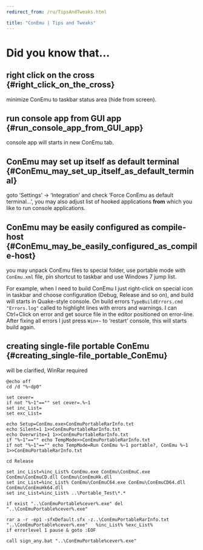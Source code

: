```yaml
---
redirect_from: /ru/TipsAndTweaks.html

title: "ConEmu | Tips and Tweaks"
---
```


# Did you know that...

## right click on the cross  {#right_click_on_the_cross}

minimize ConEmu to taskbar status area (hide from screen).



## run console app from GUI app  {#run_console_app_from_GUI_app}

console app will starts in new ConEmu tab.



## ConEmu may set up itself as default terminal  {#ConEmu_may_set_up_itself_as_default_terminal}

goto ‘Settings’ -> ‘Integration’ and check ‘Force ConEmu as default terminal...’,
you may also adjust list of hooked applications
**from** which you like to run console applications.



## ConEmu may be easily configured as compile-host  {#ConEmu_may_be_easily_configured_as_compile-host}

you may unpack ConEmu files to special folder, use portable mode
with `ConEmu.xml` file, pin shortcut to taskbar and use Windows 7
jump list.

For example, when I need to build ConEmu I just right-click on
special icon in taskbar and choose configuration (Debug, Release and
so on), and build will starts in Quake-style console. On build
errors `TypeBuildErrors.cmd "Errors.log"` called to highlight lines
with errors and warnings. I can Ctrl+Click on error and get source
file in the editor positioned on error-line. After fixing all errors
I just press `Win+~` to ‘restart’ console, this will starts build
again.



## creating single-file portable ConEmu  {#creating_single-file_portable_ConEmu}

will be clarified, WinRar required

~~~
@echo off
cd /d "%~dp0"

set cever=
if not "%~1"=="" set cever=.%~1
set inc_List=
set exc_List=

echo Setup=ConEmu.exe>ConEmuPortableRarInfo.txt
echo Silent=1 1>>ConEmuPortableRarInfo.txt
echo Overwrite=1 1>>ConEmuPortableRarInfo.txt
if "%~1"=="" echo TempMode>>ConEmuPortableRarInfo.txt
if not "%~1"=="" echo TempMode=Run ConEmu %~1 portable?, ConEmu %~1 1>>ConEmuPortableRarInfo.txt

cd Release

set inc_List=%inc_List% ConEmu.exe ConEmu\ConEmuC.exe ConEmu\ConEmuCD.dll ConEmu\ConEmuHk.dll
set inc_List=%inc_List% ConEmu\ConEmuC64.exe ConEmu\ConEmuCD64.dll ConEmu\ConEmuHk64.dll
set inc_List=%inc_List% ..\Portable_Test\*.*

if exist "..\ConEmuPortable%cever%.exe" del "..\ConEmuPortable%cever%.exe"

rar a -r -ep1 -sfxDefault.sfx -z..\ConEmuPortableRarInfo.txt "..\ConEmuPortable%cever%.exe"   %inc_List% %exc_List%
if errorlevel 1 pause & goto :EOF

call sign_any.bat "..\ConEmuPortable%cever%.exe"
~~~
